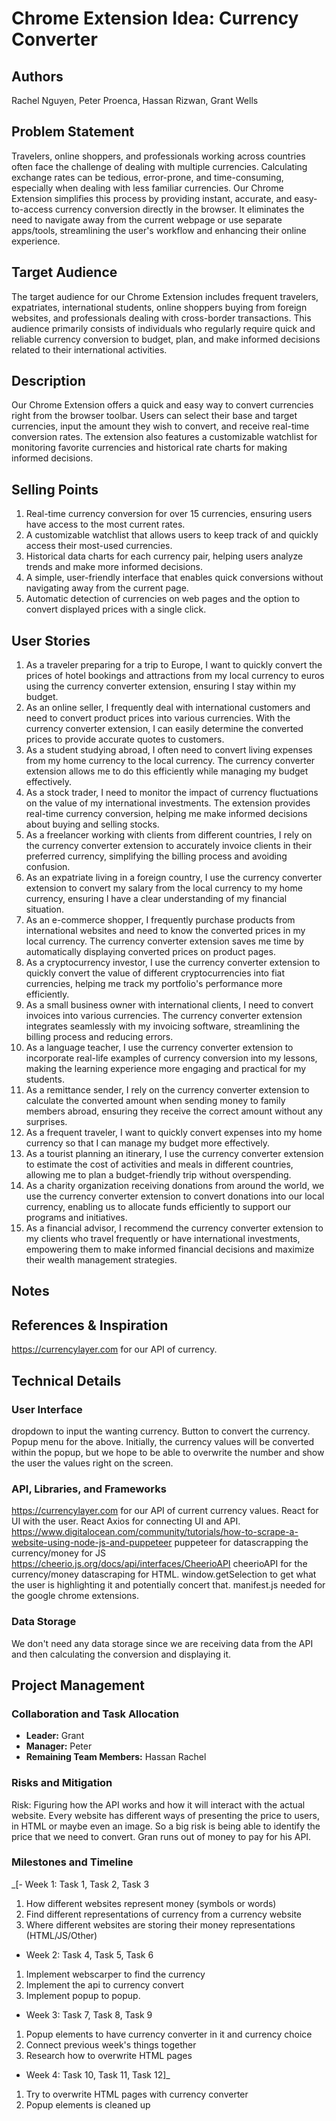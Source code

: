# Chrome Extension Idea: Currency Converter

## Authors

Rachel Nguyen, Peter Proenca, Hassan Rizwan, Grant Wells


## Problem Statement

Travelers, online shoppers, and professionals working across countries often face the challenge of dealing with multiple currencies. Calculating exchange rates can be tedious, error-prone, and time-consuming, especially when dealing with less familiar currencies. Our Chrome Extension simplifies this process by providing instant, accurate, and easy-to-access currency conversion directly in the browser. It eliminates the need to navigate away from the current webpage or use separate apps/tools, streamlining the user's workflow and enhancing their online experience.

## Target Audience

The target audience for our Chrome Extension includes frequent travelers, expatriates, international students, online shoppers buying from foreign websites, and professionals dealing with cross-border transactions. This audience primarily consists of individuals who regularly require quick and reliable currency conversion to budget, plan, and make informed decisions related to their international activities.

## Description

Our Chrome Extension offers a quick and easy way to convert currencies right from the browser toolbar. Users can select their base and target currencies, input the amount they wish to convert, and receive real-time conversion rates. The extension also features a customizable watchlist for monitoring favorite currencies and historical rate charts for making informed decisions.

## Selling Points

1. Real-time currency conversion for over 15 currencies, ensuring users have access to the most current rates.
2. A customizable watchlist that allows users to keep track of and quickly access their most-used currencies.
3. Historical data charts for each currency pair, helping users analyze trends and make more informed decisions.
4. A simple, user-friendly interface that enables quick conversions without navigating away from the current page.
5. Automatic detection of currencies on web pages and the option to convert displayed prices with a single click.

## User Stories


1. As a traveler preparing for a trip to Europe, I want to quickly convert the prices of hotel bookings and attractions from my local currency to euros using the currency converter extension, ensuring I stay within my budget.
2. As an online seller, I frequently deal with international customers and need to convert product prices into various currencies. With the currency converter extension, I can easily determine the converted prices to provide accurate quotes to customers.
3. As a student studying abroad, I often need to convert living expenses from my home currency to the local currency. The currency converter extension allows me to do this efficiently while managing my budget effectively.
4. As a stock trader, I need to monitor the impact of currency fluctuations on the value of my international investments. The extension provides real-time currency conversion, helping me make informed decisions about buying and selling stocks.
5. As a freelancer working with clients from different countries, I rely on the currency converter extension to accurately invoice clients in their preferred currency, simplifying the billing process and avoiding confusion.
6. As an expatriate living in a foreign country, I use the currency converter extension to convert my salary from the local currency to my home currency, ensuring I have a clear understanding of my financial situation.
7. As an e-commerce shopper, I frequently purchase products from international websites and need to know the converted prices in my local currency. The currency converter extension saves me time by automatically displaying converted prices on product pages.
8. As a cryptocurrency investor, I use the currency converter extension to quickly convert the value of different cryptocurrencies into fiat currencies, helping me track my portfolio's performance more efficiently.
9. As a small business owner with international clients, I need to convert invoices into various currencies. The currency converter extension integrates seamlessly with my invoicing software, streamlining the billing process and reducing errors.
10. As a language teacher, I use the currency converter extension to incorporate real-life examples of currency conversion into my lessons, making the learning experience more engaging and practical for my students.
11. As a remittance sender, I rely on the currency converter extension to calculate the converted amount when sending money to family members abroad, ensuring they receive the correct amount without any surprises.
12. As a frequent traveler, I want to quickly convert expenses into my home currency so that I can manage my budget more effectively.
13. As a tourist planning an itinerary, I use the currency converter extension to estimate the cost of activities and meals in different countries, allowing me to plan a budget-friendly trip without overspending.
14. As a charity organization receiving donations from around the world, we use the currency converter extension to convert donations into our local currency, enabling us to allocate funds efficiently to support our programs and initiatives.
15. As a financial advisor, I recommend the currency converter extension to my clients who travel frequently or have international investments, empowering them to make informed financial decisions and maximize their wealth management strategies.
## Notes


## References & Inspiration

https://currencylayer.com for our API of currency. 

## Technical Details

### User Interface
dropdown to input the wanting currency.
Button to convert the currency.
Popup menu for the above.
Initially, the currency values will be converted within the popup, but we hope to be able to overwrite the number and show the user the values right on the screen. 

### API, Libraries, and Frameworks

https://currencylayer.com for our API of current currency values. 
React for UI with the user. 
React Axios for connecting UI and API. 
https://www.digitalocean.com/community/tutorials/how-to-scrape-a-website-using-node-js-and-puppeteer puppeteer for datascrapping the currency/money for JS
https://cheerio.js.org/docs/api/interfaces/CheerioAPI cheerioAPI for the currency/money datascraping for HTML. 
window.getSelection to get what the user is highlighting it and potentially concert that. 
manifest.js needed for the google chrome extensions. 


### Data Storage

We don't need any data storage since we are receiving data from the API and then calculating the conversion and displaying it. 

## Project Management

### Collaboration and Task Allocation


- **Leader:** Grant
- **Manager:** Peter
- **Remaining Team Members:** Hassan Rachel


### Risks and Mitigation

Risk: Figuring how the API works and how it will interact with the actual website. Every website has different ways of presenting the price to users, in HTML or maybe even an image. So a big risk is being able to identify the price that we need to convert. 
Gran runs out of money to pay for his API. 

### Milestones and Timeline


_[- Week 1: Task 1, Task 2, Task 3
1. How different websites represent money (symbols or words)
2. Find different representations of currency from a currency website
3. Where different websites are storing their money representations (HTML/JS/Other)
- Week 2: Task 4, Task 5, Task 6
1. Implement webscarper to find the currency
2. Implement the api to currency convert
3. Implement popup to popup. 
- Week 3: Task 7, Task 8, Task 9
1. Popup elements to have currency converter in it and currency choice
2. Connect previous week's things together
3. Research how to overwrite HTML pages
- Week 4: Task 10, Task 11, Task 12]_
1. Try to overwrite HTML pages with currency converter
2. Popup elements is cleaned up
